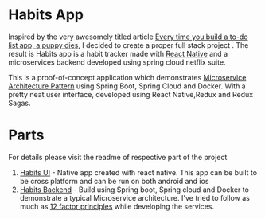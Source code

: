 # Habits App

Inspired by the very awesomely titled article  [Every time you build a to-do list app, a puppy dies](https://medium.freecodecamp.org/every-time-you-build-a-to-do-list-app-a-puppy-dies-here-are-some-better-project-ideas-279d4055f77), I decided to create a proper full stack project . The result is Habits app is a habit tracker made with [React Native](https://facebook.github.io/react-native/) and a microservices backend developed using spring cloud netflix suite.

This is a proof-of-concept application which demonstrates [Microservice Architecture Pattern](http://martinfowler.com/microservices/) using Spring Boot, Spring Cloud and Docker. With a pretty neat user interface, developed using React Native,Redux and Redux Sagas.


# Parts
For details please visit the readme of respective part of the project

 1. [Habits UI](https://github.com/varunbhanot/Habits/tree/master/HabitsUI) - Native app created with react native. This app can be built to be cross platform and can be run on both android and ios
 2. [Habits Backend](https://github.com/varunbhanot/Habits/tree/master/HabitsBackend) - Build using Spring boot, Spring cloud and Docker to demonstrate a typical Microservice architecture. I've tried to follow as much as [12 factor principles](https://12factor.net/) while developing the services.
